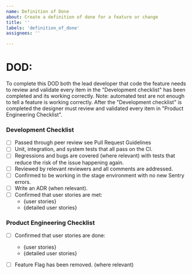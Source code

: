 ```yaml
---
name: Definition of Done
about: Create a definition of done for a feature or change
title: ''
labels: 'definition_of_done'
assignees: ''

---
```



# DOD:

To complete this DOD both the lead developer that code the feature needs to review and validate every item in the "Development checklist" has been completed and its working correctly. Note: automated test are not enough to tell a feature is working correctly. 
After the "Development checklist" is completed the designer must review and validated every item in "Product Engineering Checklist".


### Development Checklist
- [ ] Passed through peer review see Pull Request Guidelines
- [ ] Unit, integration, and system tests that all pass on the CI.
- [ ] Regressions and bugs are covered (where relevant) with tests that reduce the risk of the issue happening again.
- [ ] Reviewed by relevant reviewers and all comments are addressed.
- [ ] Confirmed to be working in the stage environment with no new Sentry errors.
- [ ] Write an ADR (when relevant).
- [ ] Confirmed that user stories are met:
    - {user stories}
    - {detailed user stories}


### Product Engineering Checklist
- [ ]  Confirmed that user stories are done:
    - {user stories}
    - {detailed user stories}
- [ ] Feature Flag has been removed. (where relevant)




